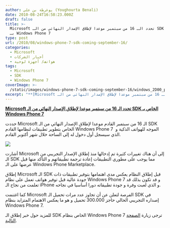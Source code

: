 ```yaml
---
author: يوغرطة بن علي (Youghourta Benali)
date: 2010-08-24T16:58:23.000Z
draft: false
title: >-
  Microsoft تحدد الـ 16 من سبتمبر موعدا لإطلاق الإصدار النهائي من الـ SDK الخاص
  بـ Windows Phone 7 
type: post
url: /2010/08/windows-phone-7-sdk-coming-september-16/
categories:
  - Microsoft
  - أخبار الشركات
  - هواتف/ أجهزة لوحية
tags:
  - Microsoft
  - SDK
  - Windows Phone 7
coverImage: >-
  /static/images/windows-phone-7-sdk-coming-september-16/windows_2D00_phone_2D00_logo_2D00_305x46_2D00_trans.png
excerpt: "**[Microsoft تحدد الـ 16 من سبتمبر موعدا لإطلاق الإصدار النهائي من الـ SDK الخاص بـ Windows Phone 7](https://www.it-scoop.com/2010/08/windows-phone-7-sdk-coming-september-16)**\n\nحددت Microsoft الـ 16 من سبتمبر القادم موعدا لإطلاق الإصدار النهائي من الـ SDK الخاص بتطوير تطبيقات لنظامها القادم Windows Phone 7 \_الموجه"
---
```

**[Microsoft تحدد الـ 16 من سبتمبر موعدا لإطلاق الإصدار النهائي من الـ SDK الخاص بـ Windows Phone 7](https://www.it-scoop.com/2010/08/windows-phone-7-sdk-coming-september-16)**

حددت Microsoft الـ 16 من سبتمبر القادم موعدا لإطلاق الإصدار النهائي من الـ SDK الخاص بتطوير تطبيقات لنظامها القادم Windows Phone 7  الموجه للهواتف الذكية و الذي سيسجل أول دخول له إلى الساحة خلال شهر أكتوبر القادم.

![](/static/images/windows-phone-7-sdk-coming-september-16/windows\_2D00\_phone\_2D00\_logo\_2D00\_305x46\_2D00\_trans.png)

أشارت Microsoft إلى أن هناك تغييرات كثيرة تم إدخالها منذ إطلاق الإصدار التجريبي من الـ SDK مما يوجب على مطوري التطبيقات إعادة ترجمة تطبيقاتهم و التأكد منها قبل عرضها على الـ Windows Phone Marketplace.

إطلاق Microsoft الـ SDK قبل إطلاق النظام يعكس مدى اهتمامها بتوفير تطبيقات ذات جودة عالية قبل توفير هواتف تعمل على نظام Windows Phone 7 و قد تكون بذلك قد تعلمت من نجاح الـ iPhone و الذي لعبت وفرة و جودة تطبيقاته دورا أساسيا في نجاحه.

كما اغتنمت Microsoft الفرصة لتعلن عن أن تجاوز عدد مرات تحميل الـ SDK في إصداره التجريبي الحالي حاجز 300.000 تحميل و هو ما يعكس الاهتمام المتزايد بنظام Windows Phone 7.

للمزيد حول خبر إطلاق الـ SDK الخاص بنظام Windows Phone 7 ترجى زيارة [الصفحة التالية](http://windowsteamblog.com/windows_phone/b/wpdev/archive/2010/08/23/a-developer-s-roadmap-to-windows-phone-7-launch-timing.aspx).
